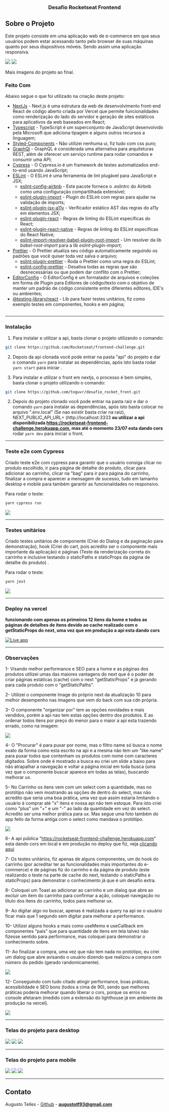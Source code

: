 <!--
*** Obrigado por estar vendo o nosso README. Se você tiver alguma sugestão
*** que possa melhorá-lo ainda mais dê um fork no repositório e crie uma Pull
*** Request ou abra uma Issue com a tag "sugestão".
*** Obrigado novamente! Agora vamos rodar esse projeto incrível :D
-->

<!-- PROJECT SHIELDS -->

<!-- PROJECT LOGO -->
<br />
<p align="center">

  <h3 align="center">Desafio Rocketseat Frontend</h3>
</p>

<!-- TABLE OF CONTENTS

## Tabela de Conteúdo

- [Tabela de Conteúdo](#tabela-de-conte%C3%BAdo)
- [Sobre o Projeto](#sobre-o-projeto)
  - [Feito Com](#feito-com)
- [Começando](#come%C3%A7ando)
  - [Pré-requisitos](#pr%C3%A9-requisitos)
  - [Estrutura de Arquivos](#estrutura-de-arquivos)
  - [Instalação](#instala%C3%A7%C3%A3o)
    - [Passo Adicional no Android](#passo-adicional-no-android)
  - [Edição](#edi%C3%A7%C3%A3o)
  - [Publicação](#publica%C3%A7%C3%A3o)
- [Contribuição](#contribui%C3%A7%C3%A3o)
- [Licença](#licen%C3%A7a)
- [Contato](#contato) -->

<!-- ABOUT THE PROJECT -->

## Sobre o Projeto

Este projeto consiste em uma aplicação web de e-commerce em que seus usuários podem estar acessando tanto pelo browser de suas máquinas quanto por seus dispositivos móveis. Sendo assim uma aplicação responsiva.

<img src="./src/assets/desktop.gif"/>
<img src="./src/assets/responsivo.gif"/>

Mais imagens do projeto ao final.

### Feito Com

Abaixo segue o que foi utilizado na criação deste projeto:

- [NextJs](https://pt-br.reactjs.org/) - Next.js é uma estrutura da web de desenvolvimento front-end React de código aberto criada por Vercel que permite funcionalidades como renderização do lado do servidor e geração de sites estáticos para aplicativos da web baseados em React;
- [Typescript](https://www.typescriptlang.org/) - TypeScript é um superconjunto de JavaScript desenvolvido pela Microsoft que adiciona tipagem e alguns outros recursos a linguagem;
- [Styled-Components](https://styled-components.com/) - Não utilizei nenhuma ui, fiz tudo com css puro;
- [GraphQl](https://graphql.org/) - GraphQL é considerada uma alternativa para arquiteturas REST, além de oferecer um serviço runtime para rodar comandos e consumir uma API;
- [Cypress](https://www.cypress.io/) - O Cypress.io é um framework de testes automatizados end-to-end usando JavaScript;
- [ESLint](https://eslint.org/) - O ESLint é uma ferramenta de lint plugável para JavaScript e JSX;
  - [eslint-config-airbnb](https://github.com/airbnb/javascript/tree/master/packages/eslint-config-airbnb) - Este pacote fornece o .eslintrc do Airbnb como uma configuração compartilhada extensível;
  - [eslint-plugin-import](https://github.com/benmosher/eslint-plugin-import) - Plugin do ESLint com regras para ajudar na validação de imports;
  - [eslint-plugin-jsx-a11y](https://github.com/evcohen/eslint-plugin-jsx-a11y) - Verificador estático AST das regras do a11y em elementos JSX;
  - [eslint-plugin-react](https://github.com/yannickcr/eslint-plugin-react) - Regras de linting do ESLint específicas do React;
  - [eslint-plugin-react-native](https://github.com/Intellicode/eslint-plugin-react-native) - Regras de linting do ESLint específicas do React Native;
  - [eslint-import-resolver-babel-plugin-root-import](https://github.com/olalonde/eslint-import-resolver-babel-root-import) - Um resolver da lib _babel-root-import_ para a lib _eslint-plugin-import_;
- [Prettier](https://prettier.io/) - O Prettier atualiza seu código automaticamente seguindo os padrões que você quiser toda vez salva o arquivo;
  - [eslint-plugin-prettier](https://github.com/prettier/eslint-plugin-prettier) - Roda o Prettier como uma regra do ESLint;
  - [eslint-config-prettier](https://github.com/prettier/eslint-config-prettier) - Desativa todas as regras que são desnecessárias ou que podem dar conflito com o Prettier;
- [EditorConfig](https://editorconfig.org/) - O EditorConfig é um formatador de arquivos e coleções em forma de Plugin para Editores de código/texto com o objetivo de manter um padrão de código consistente entre diferentes editores, IDE's ou ambientes;
- [@testing-library/react](https://testing-library.com/) - Lib para fazer testes unitários, fiz como exemplo testes em componentes, hooks e em página;

## <!-- GETTING STARTED -->

---

### Instalação

1. Para instalar e utilizar a api, basta clonar o projeto utilizando o comando:

```sh
git clone https://github.com/Rocketseat/frontend-challenge.git
```

2. Depois da api clonada você pode entrar na pasta "api" do projeto e dar o comando `yarn` para instalar as dependências, após isto basta rodar `yarn start` para iniciar .

1. Para instalar e utilizar o front em nextjs, o processo é bem simples, basta clonar o projeto utilizando o comando:

```sh
git clone https://github.com/toguvr/desafio_rocket_front.git
```

2. Depois do projeto clonado você pode entrar na pasta raiz e dar o comando `yarn` para instalar as dependências, após isto basta colocar no arquivo ".env.local" (Se nao existir basta criar na raíz), NEXT_PUBLIC_API_URL= (http://localhost:3333 **ou utilizar a api disponibilizada https://rocketseat-frontend-challenge.herokuapp.com, mas até o momento 23/07 esta dando cors** rodar `yarn dev` para iniciar o front.

---

### Teste e2e com Cypress

Criado teste e2e com cypress para garantir que o usuário consiga clicar no produto escolhido, ir para página de detalhe do produto, clicar para adicionar ao carrinho, clicar na "bag" para ir para página do carrinho, finalizar a compra e aparecer a mensagem de sucesso, tudo em tamanho desktop e mobile para também garantir as funcionalidades no responsivo.

Para rodar o teste:

```sh
yarn cypress run
```

<img src="./src/assets/e2e.png"/>

---

### Testes unitários

Criado testes unitários de componente (Criei do Dialog e da paginação para demonstração), hook (Criei do cart, pois acredito ser o componente mais importante da aplicação) e páginas (Teste da renderização correta do carrinho e inclusive testando o staticPaths e staticProps da página de detalhe do produto) .

Para rodar o teste:

```sh
yarn jest
```

<img src="./src/assets/unitarios.png"/>

---

### Deploy na vercel

**funcionando com apenas os primeiros 12 itens da home e todos as páginas de detalhes de itens devido ao cache realizado com o getStaticProps do next, uma vez que em produção a api esta dando cors**

[![Live app](https://vercel.com/button)](https://desafio-rocket-front.vercel.app)

---

### Observações

1- Visando melhor performance e SEO para a home e as páginas dos produtos utilizei umas das maiores vantagens do next que é o poder de criar páginas estáticas (cache) com o next "getStaticProps" e já gerando para cada produto com o "getStaticPaths".

2- Utilizei o componente Image do próprio next da atualização 10 para melhor desempenho nas imagens que vem do back com sua cdn própria.

3- O componente "organizar por" tem as opções novidades e mais vendidos, porém a api nao tem estas opções dentro dos produtos. E ao ordenar todos itens por preço do menor para o maior a api esta trazendo errado, como na imagem:

<img src="./src/assets/studiograph.png"/>

4- O "Procurar" é para puxar por nome, mas o filtro name só busca o nome exato da forma como esta escrito na api e a mesma não tem um "like name" para puxar todos que contenham os produtos com nome com caracteres digitados. Sobre onde é mostrado a busca eu criei um slide a baixo para não atrapalhar a navegação e voltar a página inicial em toda busca (uma vez que o componente buscar aparece em todas as telas), buscando melhorar ux.

5- No Carrinho os itens vem com um select com a quantidade, mas no protótipo não vem mostrando as opções de dentro do select, mas não acredito que seria uma boa prática, uma vez que assim estaria limitando o usuário à comprar até "x" itens e nossa api não tem estoque. Para isto criei como "plus" um "+" e um "-" ao lado da quantidade em vez do select. Acredito ser uma melhor prática para ux. Mas segue uma foto também do app feito da forma antiga com o select como mandava o protótipo.

<img src="./src/assets/cartSelect.png"/>

6- A api pública "https://rocketseat-frontend-challenge.herokuapp.com" esta dando cors em local e em produção no deploy que fiz, veja <a target="_blank" rel="noopener noreferrer" href="https://desafio-rocket-front.vercel.app">clicando aqui</a>

7- Os testes unitários, fiz apenas de alguns componentes, um do hook do carrinho (por acreditar ter as funcionalidades mais importantes do e-commerce) e de páginas fiz do carrinho e da página de produto (este realizando o teste na parte de cache do next, testando o staticPaths e staticProps) para demonstrar o conhecimento já que é um desafio extra.

8- Coloquei um Toast ao adicionar ao carrinho e um dialog que abre ao excluir um item do carrinho para confirmar a ação, coloquei navegação no título dos itens do carrinho, todos para melhorar ux.

9- Ao digitar algo no buscar, apenas é realizada a query na api se o usuário ficar mais que 1 segundo sem digitar para melhorar a performance.

10- Utilizei alguns hooks a mais como useMemo e useCallback em componentes "pais" que para quantidade de itens em tela talvez não fizesse sentido para performance, mas coloquei para demonstrar o conhecimento sobre.

11- Ao finalizar a compra, uma vez que não tem nada no protótipo, eu criei um dialog que abre avisando o usuário dizendo que realizou a compra com número do pedido (gerado randomicamente).

<img src="./src/assets/finalizar.png"/>

12- Conseguindo com tudo citado atingir performance, boas práticas, acessibilidade e SEO bons (todos a cima de 90), sendo que melhores práticas poderia melhorar quando liberar o cors, porque os erros no console afetaram (medido com a extensão do lighthouse já em ambiente de produção na vercel).

<img src="./src/assets/lighthouse.png"/>

---

### Telas do projeto para desktop

<img src="./src/assets/home.png"/>
<img src="./src/assets/produto.png"/>
<img src="./src/assets/carrinho.png"/>

---

### Telas do projeto para mobile

<img src="./src/assets/homeMobile.png"/>
<img src="./src/assets/produtoMobile.png"/>
<img src="./src/assets/carrinhoMobile.png"/>

---

<!-- CONTACT -->

## Contato

Augusto Telles - [Github](https://github.com/toguvr) - **augustotf93@gmail.com**
